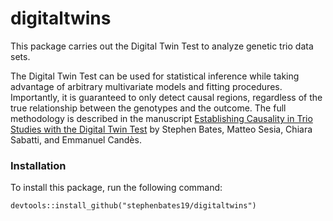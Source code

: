 # digitaltwins

This package carries out the Digital Twin Test to analyze genetic trio data sets.

The Digital Twin Test can be used for statistical inference
while taking advantage of arbitrary multivariate models and fitting
procedures. Importantly, it is guaranteed to only detect causal regions, regardless of the 
true relationship between the genotypes and the outcome. 
The full methodology is described in the manuscript [Establishing Causality in Trio Studies with the Digital Twin Test](http://web.stanford.edu/~stephen6/index.html) by Stephen Bates, Matteo Sesia, Chiara Sabatti, and Emmanuel Candès.

### Installation
To install this package, run the following command:
```
devtools::install_github("stephenbates19/digitaltwins")
```
